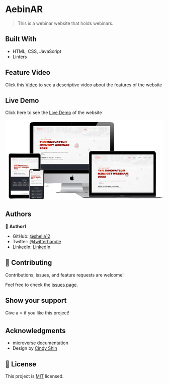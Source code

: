 # AebinAR
> This is a webinar website that holds webinars.

## Built With

- HTML, CSS, JavaScript
- Linters

## Feature Video

Click this [Video](https://www.loom.com/share/a487932300f94d64b806d70cff9c12ed) to see a descriptive video about the features of the website 

## Live Demo

Click here to see the [Live Demo](https://shella12.github.io/AebinAR.github.io/) of the website 

![](./images/multi-device-mockup.png)

## Authors

👤 **Author1**

- GitHub: [@shella12](https://github.com/githubhandle)
- Twitter: [@twitterhandle](https://twitter.com/twitterhandle)
- LinkedIn: [LinkedIn](https://linkedin.com/in/linkedinhandle)

## 🤝 Contributing

Contributions, issues, and feature requests are welcome!

Feel free to check the [issues page](../../issues/).

## Show your support

Give a ⭐️ if you like this project!

## Acknowledgments

- microverse documentation
- Design by [Cindy Shin](https://www.behance.net/adagio07)

## 📝 License

This project is [MIT](./MIT.md) licensed.
